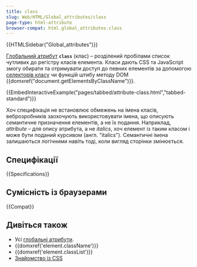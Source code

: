 ```yaml
---
title: class
slug: Web/HTML/Global_attributes/class
page-type: html-attribute
browser-compat: html.global_attributes.class
---
```


{{HTMLSidebar("Global_attributes")}}

[Глобальний атрибут](/uk/docs/Web/HTML/Global_attributes) **`class`** (клас) – розділений пробілами список чутливих до регістру класів елемента. Класи дають CSS та JavaScript змогу обирати та отримувати доступ до певних елементів за допомогою [селекторів класу](/uk/docs/Web/CSS/Class_selectors) чи функцій штибу методу DOM {{domxref("document.getElementsByClassName")}}.

{{EmbedInteractiveExample("pages/tabbed/attribute-class.html","tabbed-standard")}}

Хоч специфікація не встановлює обмежень на імена класів, веброзробників заохочують використовувати імена, що описують семантичне призначення елементів, а не їх подання. Наприклад, _attribute_ – для опису атрибута, а не _italics_, хоч елемент із таким класом і може бути поданий курсивом (англ. "italics"). Семантичні імена залишаються логічними навіть тоді, коли вигляд сторінки змінюється.

## Специфікації

{{Specifications}}

## Сумісність із браузерами

{{Compat}}

## Дивіться також

- Усі [глобальні атрибути](/uk/docs/Web/HTML/Global_attributes).
- {{domxref('element.className')}}
- {{domxref('element.classList')}}
- [Знайомство із CSS](/uk/docs/Learn/CSS)

